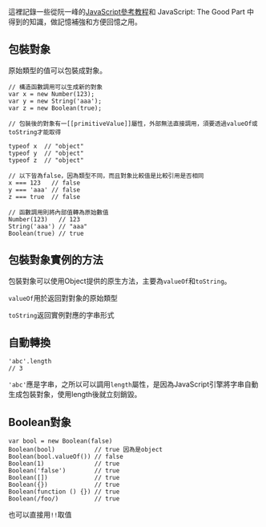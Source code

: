 這裡記錄一些從阮一峰的[JavaScript參考教程](http://javascript.ruanyifeng.com/)和 JavaScript: The Good Part 中得到的知識，做記憶補強和方便回憶之用。

## 包裝對象

原始類型的值可以包裝成對象。

```
// 構造函數調用可以生成新的對象
var x = new Number(123);
var y = new String('aaa');
var z = new Boolean(true);

// 包裝後的對象有一[[primitiveValue]]屬性，外部無法直接調用，須要透過valueOf或toString才能取得

typeof x  // "object"
typeof y  // "object"
typeof z  // "object"

// 以下皆為false，因為類型不同，而且對象比較值是比較引用是否相同
x === 123   // false
y === 'aaa' // false
z === true  // false

// 函數調用則將內部值轉為原始數值
Number(123)   // 123
String('aaa') // "aaa"
Boolean(true) // true
```

## 包裝對象實例的方法

包裝對象可以使用Object提供的原生方法，主要為`valueOf`和`toString`。

`valueOf`用於返回對對象的原始類型

`toString`返回實例對應的字串形式

## 自動轉換

```
'abc'.length
// 3
```

`'abc'`應是字串，之所以可以調用`length`屬性，是因為JavaScript引擎將字串自動生成包裝對象，使用length後就立刻銷毀。


## Boolean對象

```
var bool = new Boolean(false)
Boolean(bool)           // true 因為是object
Boolean(bool.valueOf()) // false
Boolean(1)              // true
Boolean('false')        // true 
Boolean([])             // true 
Boolean({})             // true 
Boolean(function () {}) // true 
Boolean(/foo/)          // true
```

也可以直接用`!!`取值

